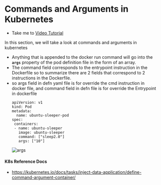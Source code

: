 # Commands and Arguments in Kubernetes
  - Take me to [Video Tutorial](https://kodekloud.com/topic/commands-and-arguments-in-kubernetes-2/)

In this section, we will take a look at commands and arguments in kubernetes

- Anything that is appended to the docker run command will go into the **`args`** property of the pod definition file in the form of an array.
- The command field corresponds to the entrypoint instruction in the Dockerfile so to summarize there are 2 fields that correspond to 2 instructions in the Dockerfile.
- so args field in defn yaml file is for override the cmd instruction in docker file, and command field in defn file is for override the Entrypoint in dockerfile
  ```
  apiVersion: v1
  kind: Pod
  metadata:
    name: ubuntu-sleeper-pod
  spec:
   containers:
   - name: ubuntu-sleeper
     image: ubuntu-sleeper
     command: ["sleep2.0"]
     args: ["10"]
  ```
  ![args](../../images/args.PNG)
  
#### K8s Reference Docs
- https://kubernetes.io/docs/tasks/inject-data-application/define-command-argument-container/
